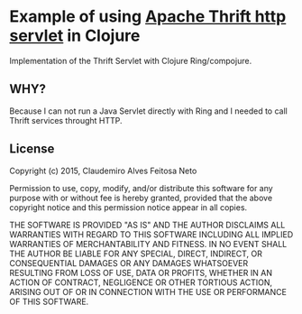 # Example of using [Apache Thrift http servlet](https://github.com/apache/thrift/blob/master/lib/java/src/org/apache/thrift/server/TServlet.java) in Clojure


Implementation of the Thrift Servlet with Clojure Ring/compojure.

## WHY?

Because I can not run a Java Servlet directly with Ring and I needed to call Thrift services throught HTTP.

## License

Copyright (c) 2015, Claudemiro Alves Feitosa Neto

Permission to use, copy, modify, and/or distribute this software for any
purpose with or without fee is hereby granted, provided that the above
copyright notice and this permission notice appear in all copies.

THE SOFTWARE IS PROVIDED "AS IS" AND THE AUTHOR DISCLAIMS ALL WARRANTIES
WITH REGARD TO THIS SOFTWARE INCLUDING ALL IMPLIED WARRANTIES OF
MERCHANTABILITY AND FITNESS. IN NO EVENT SHALL THE AUTHOR BE LIABLE FOR
ANY SPECIAL, DIRECT, INDIRECT, OR CONSEQUENTIAL DAMAGES OR ANY DAMAGES
WHATSOEVER RESULTING FROM LOSS OF USE, DATA OR PROFITS, WHETHER IN AN
ACTION OF CONTRACT, NEGLIGENCE OR OTHER TORTIOUS ACTION, ARISING OUT OF
OR IN CONNECTION WITH THE USE OR PERFORMANCE OF THIS SOFTWARE.
